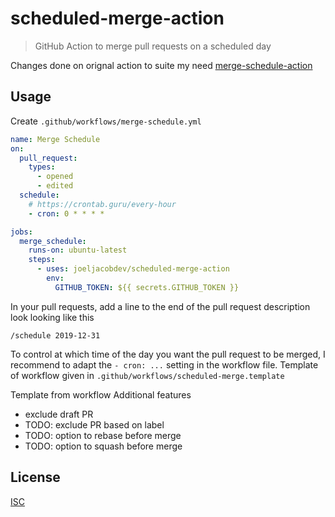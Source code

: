 # scheduled-merge-action

> GitHub Action to merge pull requests on a scheduled day

Changes done on orignal action to suite my need [merge-schedule-action](https://github.com/gr2m/merge-schedule-action)
## Usage

Create `.github/workflows/merge-schedule.yml`

```yml
name: Merge Schedule
on:
  pull_request:
    types:
      - opened
      - edited
  schedule:
    # https://crontab.guru/every-hour
    - cron: 0 * * * *

jobs:
  merge_schedule:
    runs-on: ubuntu-latest
    steps:
      - uses: joeljacobdev/scheduled-merge-action
        env:
          GITHUB_TOKEN: ${{ secrets.GITHUB_TOKEN }}
```

In your pull requests, add a line to the end of the pull request description look looking like this

```
/schedule 2019-12-31
```

To control at which time of the day you want the pull request to be merged, I recommend to adapt the `- cron: ...` setting in the workflow file.
Template of workflow given in `.github/workflows/scheduled-merge.template`

Template from workflow
Additional features
 - exclude draft PR
 - TODO: exclude PR based on label
 - TODO: option to rebase before merge
 - TODO: option to squash before merge

## License

[ISC](LICENSE)
